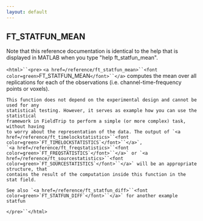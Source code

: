 ```yaml
---
layout: default
---
```


##  FT_STATFUN_MEAN

Note that this reference documentation is identical to the help that is displayed in MATLAB when you type "help ft_statfun_mean".

`<html>``<pre>`
    `<a href=/reference/ft_statfun_mean>``<font color=green>`FT_STATFUN_MEAN`</font>``</a>` computes the mean over all replications for each of the
    observations (i.e. channel-time-frequency points or voxels).
 
    This function does not depend on the experimental design and cannot be used for any
    statistical testing. However, it serves as example how you can use the statistical
    framework in FieldTrip to perform a simple (or more complex) task, without having
    to worry about the representation of the data. The output of `<a href=/reference/ft_timelockstatistics>``<font color=green>`FT_TIMELOCKSTATISTICS`</font>``</a>`,
    `<a href=/reference/ft_freqstatistics>``<font color=green>`FT_FREQSTATISTICS`</font>``</a>` or `<a href=/reference/ft_sourcestatistics>``<font color=green>`FT_SOURCESTATISTICS`</font>``</a>` will be an appropriate structure, that
    contains the result of the computation inside this function in the stat field.
 
    See also `<a href=/reference/ft_statfun_diff>``<font color=green>`FT_STATFUN_DIFF`</font>``</a>` for another example statfun
`</pre>``</html>`

